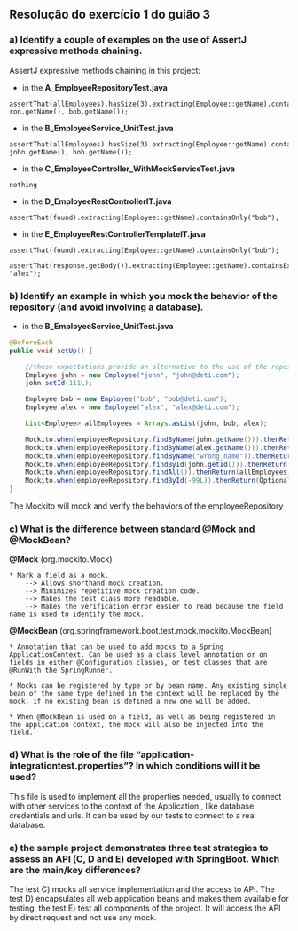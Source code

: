 ## Resolução do exercício 1 do guião 3

### a) Identify a couple of examples on the use of AssertJ expressive methods chaining.

AssertJ expressive methods chaining in this project:

* in the **A_EmployeeRepositoryTest.java**

```
assertThat(allEmployees).hasSize(3).extracting(Employee::getName).containsOnly(alex.getName(), ron.getName(), bob.getName());
```

* in the **B_EmployeeService_UnitTest.java**

```
assertThat(allEmployees).hasSize(3).extracting(Employee::getName).contains(alex.getName(), john.getName(), bob.getName());
```

* in the **C_EmployeeController_WithMockServiceTest.java**

```
nothing
```

* in the **D_EmployeeRestControllerIT.java**

```
assertThat(found).extracting(Employee::getName).containsOnly("bob");
```

* in the **E_EmployeeRestControllerTemplateIT.java**

```
assertThat(found).extracting(Employee::getName).containsOnly("bob");

assertThat(response.getBody()).extracting(Employee::getName).containsExactly("bob", "alex");
```


### b) Identify an example in which you mock the behavior of the repository (and avoid involving a database). 

* in the **B_EmployeeService_UnitTest.java**

```java
@BeforeEach
public void setUp() {

    //these expectations provide an alternative to the use of the repository
    Employee john = new Employee("john", "john@deti.com");
    john.setId(111L);

    Employee bob = new Employee("bob", "bob@deti.com");
    Employee alex = new Employee("alex", "alex@deti.com");

    List<Employee> allEmployees = Arrays.asList(john, bob, alex);

    Mockito.when(employeeRepository.findByName(john.getName())).thenReturn(john);
    Mockito.when(employeeRepository.findByName(alex.getName())).thenReturn(alex);
    Mockito.when(employeeRepository.findByName("wrong_name")).thenReturn(null);
    Mockito.when(employeeRepository.findById(john.getId())).thenReturn(Optional.of(john));
    Mockito.when(employeeRepository.findAll()).thenReturn(allEmployees);
    Mockito.when(employeeRepository.findById(-99L)).thenReturn(Optional.empty());
}
```

The Mockito will mock and verify the behaviors of the employeeRepository


### c) What is the difference between standard @Mock and @MockBean?

**@Mock** (org.mockito.Mock)

    * Mark a field as a mock.
        --> Allows shorthand mock creation.
        --> Minimizes repetitive mock creation code.
        --> Makes the test class more readable.
        --> Makes the verification error easier to read because the field name is used to identify the mock.


**@MockBean** (org.springframework.boot.test.mock.mockito.MockBean)

    * Annotation that can be used to add mocks to a Spring ApplicationContext. Can be used as a class level annotation or on fields in either @Configuration classes, or test classes that are @RunWith the SpringRunner.

    * Mocks can be registered by type or by bean name. Any existing single bean of the same type defined in the context will be replaced by the mock, if no existing bean is defined a new one will be added.

    * When @MockBean is used on a field, as well as being registered in the application context, the mock will also be injected into the field.


### d) What is the role of the file “application-integrationtest.properties”? In which conditions will it be used?

This file is used to implement all the properties needed, usually to connect with other services to the context of the Application , like database credentials and urls. It can be used by our tests to connect to a real database.


### e) the sample project demonstrates three test strategies to assess an API (C, D and E) developed with SpringBoot. Which are the main/key differences?

The test C) mocks all service implementation and the access to API.
The test D) encapsulates all web application beans and makes them available for testing.
the test E) test all components of the project. It will access the API by direct request and not use any mock.
